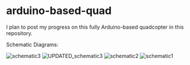 # arduino-based-quad
I plan to post my progress on this fully Arduino-based quadcopter in this repository. 

Schematic Diagrams:


![schematic3](https://user-images.githubusercontent.com/79127315/108562051-1d870600-72b4-11eb-8041-02b1df31d420.jpg)
![UPDATED_schematic3](https://user-images.githubusercontent.com/79127315/108608864-b5e9bd00-737e-11eb-8ecb-3ad30678c085.JPG)
![schematic2](https://user-images.githubusercontent.com/79127315/108562062-21b32380-72b4-11eb-94cd-e28dde03633f.JPG)
![schematic1](https://user-images.githubusercontent.com/79127315/108562064-22e45080-72b4-11eb-9c4a-937d8a05cc9e.JPG)
